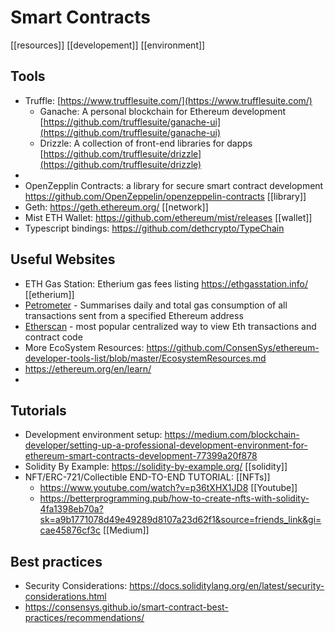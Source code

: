 # Smart Contracts
[[resources]] [[developement]] [[environment]]

## Tools
- Truffle: [https://www.trufflesuite.com/](https://www.trufflesuite.com/) 
	- Ganache: A personal blockchain for Ethereum development [https://github.com/trufflesuite/ganache-ui](https://github.com/trufflesuite/ganache-ui) 
	- Drizzle: A collection of front-end libraries for dapps [https://github.com/trufflesuite/drizzle](https://github.com/trufflesuite/drizzle)
- 
- OpenZepplin Contracts: a library for secure smart contract development https://github.com/OpenZeppelin/openzeppelin-contracts [[library]]
- Geth: https://geth.ethereum.org/ [[network]]
- Mist ETH Wallet: https://github.com/ethereum/mist/releases [[wallet]]
- Typescript bindings: https://github.com/dethcrypto/TypeChain 


## Useful Websites
- ETH Gas Station: Etherium gas fees listing https://ethgasstation.info/ [[etherium]]
- [Petrometer](https://github.com/makerdao/petrometer) - Summarises daily and total gas consumption of all transactions sent from a specified Ethereum address 
- [Etherscan](https://etherscan.io/) - most popular centralized way to view Eth transactions and contract code
- More EcoSystem Resources: https://github.com/ConsenSys/ethereum-developer-tools-list/blob/master/EcosystemResources.md 
- https://ethereum.org/en/learn/
- 



## Tutorials
- Development environment setup:  https://medium.com/blockchain-developer/setting-up-a-professional-development-environment-for-ethereum-smart-contracts-development-77399a20f878 
- Solidity By Example: https://solidity-by-example.org/ [[solidity]]
- NFT/ERC-721/Collectible END-TO-END TUTORIAL: [[NFTs]]
	-  https://www.youtube.com/watch?v=p36tXHX1JD8 [[Youtube]]
	-  https://betterprogramming.pub/how-to-create-nfts-with-solidity-4fa1398eb70a?sk=a9b1771078d49e49289d8107a23d62f1&source=friends_link&gi=cae45876cf3c [[Medium]]

## Best practices
- Security Considerations: https://docs.soliditylang.org/en/latest/security-considerations.html
- https://consensys.github.io/smart-contract-best-practices/recommendations/